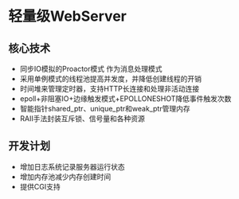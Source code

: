 # 轻量级WebServer #
## 核心技术 ##
- 同步IO模拟的Proactor模式 作为消息处理模式
- 采用单例模式的线程池提高并发度，并降低创建线程的开销
- 时间堆来管理定时器，支持HTTP长连接和处理非活动连接
- epoll+非阻塞IO+边缘触发模式+EPOLLONESHOT降低事件触发次数
- 智能指针shared_ptr、unique_ptr和weak_ptr管理内存
- RAII手法封装互斥锁、信号量和各种资源

## 开发计划 ##
- 增加日志系统记录服务器运行状态
- 增加内存池减少内存创建时间
- 提供CGI支持